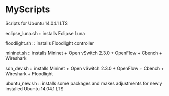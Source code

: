 MyScripts
=========

Scripts for Ubuntu 14.04.1 LTS

eclipse_luna.sh :: installs Eclipse Luna

floodlight.sh :: installs Floodlight controller

mininet.sh :: installs Mininet + Open vSwitch 2.3.0 + OpenFlow + Cbench + Wireshark

sdn_dev.sh :: installs Mininet + Open vSwitch 2.3.0 + OpenFlow + Cbench + Wireshark + Floodlight

ubuntu_new.sh :: installs some packages and makes adjustments for newly installed Ubuntu 14.04.1 LTS
